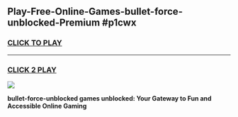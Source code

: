 
## Play-Free-Online-Games-bullet-force-unblocked-Premium #p1cwx
<h3>
<a href="https://premium.freeplayer.one?title=bullet-force-unblocked&ref=8M">CLICK TO PLAY</a></h3>
<hr>

<h3>
<a href="https://premium.freeplayer.one?title=bullet-force-unblocked&ref=8M">CLICK 2 PLAY</a>
  
</h3>

<a href="https://premium.freeplayer.one?title=bullet-force-unblocked&ref=8M"><img src="https://clearcache.store/games.png"></a>


**bullet-force-unblocked games unblocked: Your Gateway to Fun and Accessible Online Gaming**
